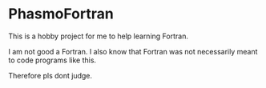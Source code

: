 # PhasmoFortran

This is a hobby project for me to help learning Fortran.

I am not good a Fortran. I also know that Fortran was not necessarily meant to code programs like this.

Therefore pls dont judge.
